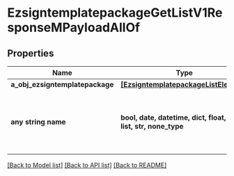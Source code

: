 # EzsigntemplatepackageGetListV1ResponseMPayloadAllOf


## Properties
Name | Type | Description | Notes
------------ | ------------- | ------------- | -------------
**a_obj_ezsigntemplatepackage** | [**[EzsigntemplatepackageListElement]**](EzsigntemplatepackageListElement.md) |  | 
**any string name** | **bool, date, datetime, dict, float, int, list, str, none_type** | any string name can be used but the value must be the correct type | [optional]

[[Back to Model list]](../README.md#documentation-for-models) [[Back to API list]](../README.md#documentation-for-api-endpoints) [[Back to README]](../README.md)


